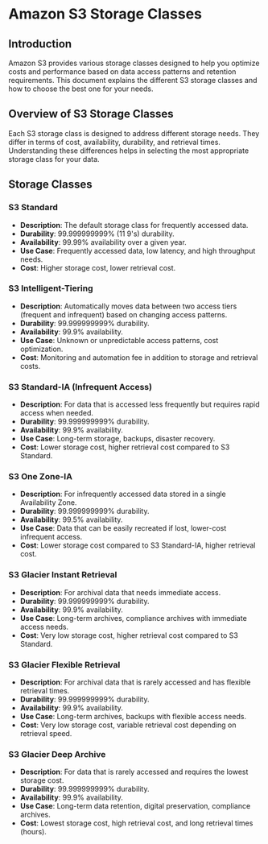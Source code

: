 # Amazon S3 Storage Classes

## Introduction

Amazon S3 provides various storage classes designed to help you optimize costs and performance based on data access patterns and retention requirements. This document explains the different S3 storage classes and how to choose the best one for your needs.

## Overview of S3 Storage Classes

Each S3 storage class is designed to address different storage needs. They differ in terms of cost, availability, durability, and retrieval times. Understanding these differences helps in selecting the most appropriate storage class for your data.

## Storage Classes

### S3 Standard

- **Description**: The default storage class for frequently accessed data.
- **Durability**: 99.999999999% (11 9's) durability.
- **Availability**: 99.99% availability over a given year.
- **Use Case**: Frequently accessed data, low latency, and high throughput needs.
- **Cost**: Higher storage cost, lower retrieval cost.

### S3 Intelligent-Tiering

- **Description**: Automatically moves data between two access tiers (frequent and infrequent) based on changing access patterns.
- **Durability**: 99.999999999% durability.
- **Availability**: 99.9% availability.
- **Use Case**: Unknown or unpredictable access patterns, cost optimization.
- **Cost**: Monitoring and automation fee in addition to storage and retrieval costs.

### S3 Standard-IA (Infrequent Access)

- **Description**: For data that is accessed less frequently but requires rapid access when needed.
- **Durability**: 99.999999999% durability.
- **Availability**: 99.9% availability.
- **Use Case**: Long-term storage, backups, disaster recovery.
- **Cost**: Lower storage cost, higher retrieval cost compared to S3 Standard.

### S3 One Zone-IA

- **Description**: For infrequently accessed data stored in a single Availability Zone.
- **Durability**: 99.999999999% durability.
- **Availability**: 99.5% availability.
- **Use Case**: Data that can be easily recreated if lost, lower-cost infrequent access.
- **Cost**: Lower storage cost compared to S3 Standard-IA, higher retrieval cost.

### S3 Glacier Instant Retrieval

- **Description**: For archival data that needs immediate access.
- **Durability**: 99.999999999% durability.
- **Availability**: 99.9% availability.
- **Use Case**: Long-term archives, compliance archives with immediate access needs.
- **Cost**: Very low storage cost, higher retrieval cost compared to S3 Standard.

### S3 Glacier Flexible Retrieval

- **Description**: For archival data that is rarely accessed and has flexible retrieval times.
- **Durability**: 99.999999999% durability.
- **Availability**: 99.9% availability.
- **Use Case**: Long-term archives, backups with flexible access needs.
- **Cost**: Very low storage cost, variable retrieval cost depending on retrieval speed.

### S3 Glacier Deep Archive

- **Description**: For data that is rarely accessed and requires the lowest storage cost.
- **Durability**: 99.999999999% durability.
- **Availability**: 99.9% availability.
- **Use Case**: Long-term data retention, digital preservation, compliance archives.
- **Cost**: Lowest storage cost, high retrieval cost, and long retrieval times (hours).